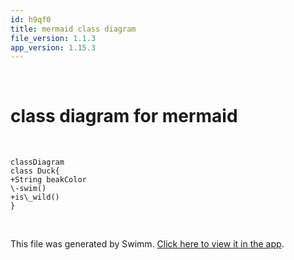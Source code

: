 ```yaml
---
id: h9qf0
title: mermaid class diagram
file_version: 1.1.3
app_version: 1.15.3
---
```


<br/>

# class diagram for mermaid

<br/>

<!--MERMAID {width:100}-->
```mermaid
classDiagram
class Duck{
+String beakColor
\-swim()
+is\_wild()
}
```
<!--MCONTENT {content: "classDiagram<br/>\nclass Duck{<br/>\n+String beakColor<br/>\n\\-swim()<br/>\n+is\\_wild()<br/>\n}<br/>"} --->

<br/>

This file was generated by Swimm. [Click here to view it in the app](https://swimm-web-app.web.app/repos/Z2l0aHViJTNBJTNBdDElM0ElM0FlcmFuLXN3aW1t/docs/h9qf0).
